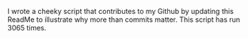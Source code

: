 I wrote a cheeky script that contributes to my Github by updating this ReadMe to illustrate why more than commits matter. This script has run 3065 times.